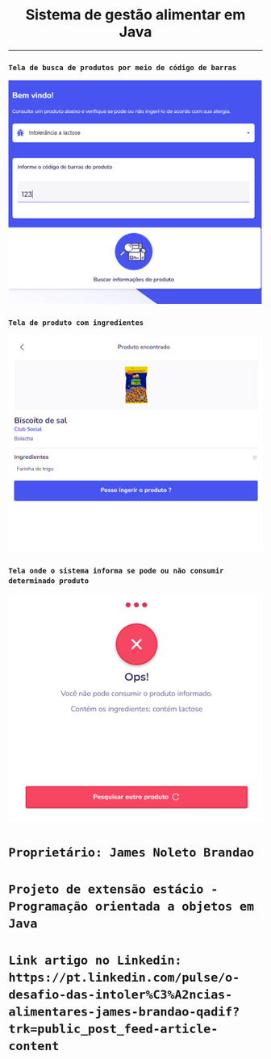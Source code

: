 <h1 align="center"><strong>Sistema de gestão alimentar em Java</strong></h1>

<hr/>

### `Tela de busca de produtos por meio de código de barras`
<p align="center">
    <img src="/imagens/imagem-tela-de-codigo-de-barras.png" alt="Tela de busca de produtos por meio de código de barras" title="Tela de busca de produtos por meio de código de barras">
</p> 

### `Tela de produto com ingredientes`
<p align="center">
    <img src="/imagens/imagem-tela-de-produto-buscado-com-ingredientes.png" alt="Tela de produto com ingredientes" title="Tela de produto com ingredientes">
</p> 

### `Tela onde o sistema informa se pode ou não consumir determinado produto`
<p align="center">
    <img src="/imagens/tela-de-aviso-se-pode-ou-nao-consumir-o-produto.png" alt="Tela onde o sistema informa se pode ou não consumir determinado produto" title="Tela onde o sistema informa se pode ou não consumir determinado produto">
</p> 

# `Proprietário: James Noleto Brandao`

# `Projeto de extensão estácio - Programação orientada a objetos em Java`

# `Link artigo no Linkedin: https://pt.linkedin.com/pulse/o-desafio-das-intoler%C3%A2ncias-alimentares-james-brandao-qadif?trk=public_post_feed-article-content`
